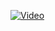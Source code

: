 [![Video](https://img.youtube.com/vi/GDxMyn9slpA/maxresdefault.jpg)](https://youtu.be/GDxMyn9slpA?si=beVzvoPKMX19uOur)